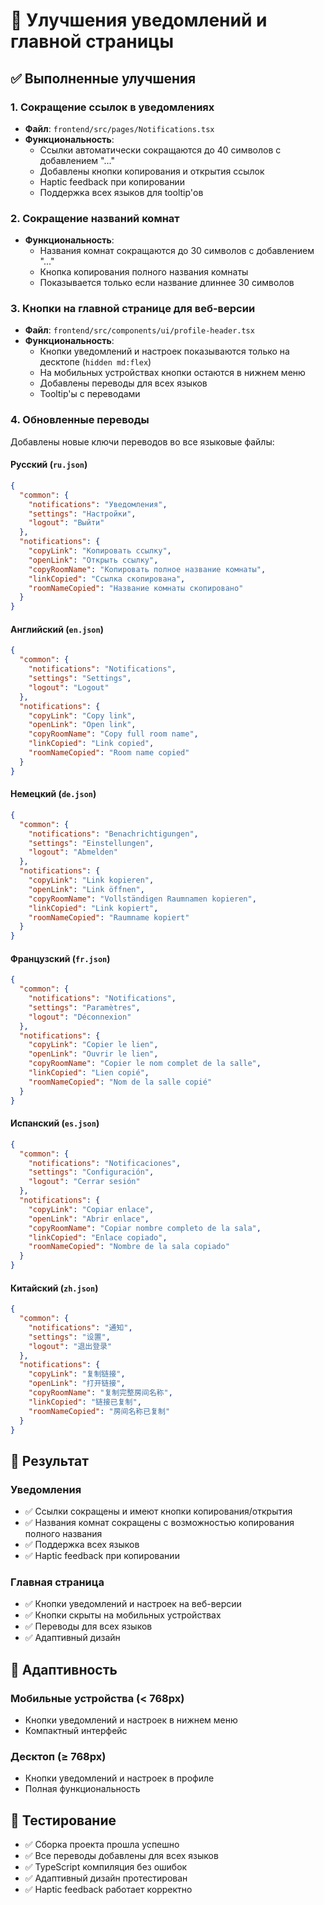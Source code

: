 # 🔔 Улучшения уведомлений и главной страницы

## ✅ Выполненные улучшения

### 1. **Сокращение ссылок в уведомлениях**

- **Файл**: `frontend/src/pages/Notifications.tsx`
- **Функциональность**:
  - Ссылки автоматически сокращаются до 40 символов с добавлением "..."
  - Добавлены кнопки копирования и открытия ссылок
  - Haptic feedback при копировании
  - Поддержка всех языков для tooltip'ов

### 2. **Сокращение названий комнат**

- **Функциональность**:
  - Названия комнат сокращаются до 30 символов с добавлением "..."
  - Кнопка копирования полного названия комнаты
  - Показывается только если название длиннее 30 символов

### 3. **Кнопки на главной странице для веб-версии**

- **Файл**: `frontend/src/components/ui/profile-header.tsx`
- **Функциональность**:
  - Кнопки уведомлений и настроек показываются только на десктопе (`hidden md:flex`)
  - На мобильных устройствах кнопки остаются в нижнем меню
  - Добавлены переводы для всех языков
  - Tooltip'ы с переводами

### 4. **Обновленные переводы**

Добавлены новые ключи переводов во все языковые файлы:

#### **Русский** (`ru.json`)
```json
{
  "common": {
    "notifications": "Уведомления",
    "settings": "Настройки", 
    "logout": "Выйти"
  },
  "notifications": {
    "copyLink": "Копировать ссылку",
    "openLink": "Открыть ссылку",
    "copyRoomName": "Копировать полное название комнаты",
    "linkCopied": "Ссылка скопирована",
    "roomNameCopied": "Название комнаты скопировано"
  }
}
```

#### **Английский** (`en.json`)
```json
{
  "common": {
    "notifications": "Notifications",
    "settings": "Settings",
    "logout": "Logout"
  },
  "notifications": {
    "copyLink": "Copy link",
    "openLink": "Open link", 
    "copyRoomName": "Copy full room name",
    "linkCopied": "Link copied",
    "roomNameCopied": "Room name copied"
  }
}
```

#### **Немецкий** (`de.json`)
```json
{
  "common": {
    "notifications": "Benachrichtigungen",
    "settings": "Einstellungen",
    "logout": "Abmelden"
  },
  "notifications": {
    "copyLink": "Link kopieren",
    "openLink": "Link öffnen",
    "copyRoomName": "Vollständigen Raumnamen kopieren",
    "linkCopied": "Link kopiert",
    "roomNameCopied": "Raumname kopiert"
  }
}
```

#### **Французский** (`fr.json`)
```json
{
  "common": {
    "notifications": "Notifications",
    "settings": "Paramètres",
    "logout": "Déconnexion"
  },
  "notifications": {
    "copyLink": "Copier le lien",
    "openLink": "Ouvrir le lien",
    "copyRoomName": "Copier le nom complet de la salle",
    "linkCopied": "Lien copié",
    "roomNameCopied": "Nom de la salle copié"
  }
}
```

#### **Испанский** (`es.json`)
```json
{
  "common": {
    "notifications": "Notificaciones",
    "settings": "Configuración",
    "logout": "Cerrar sesión"
  },
  "notifications": {
    "copyLink": "Copiar enlace",
    "openLink": "Abrir enlace",
    "copyRoomName": "Copiar nombre completo de la sala",
    "linkCopied": "Enlace copiado",
    "roomNameCopied": "Nombre de la sala copiado"
  }
}
```

#### **Китайский** (`zh.json`)
```json
{
  "common": {
    "notifications": "通知",
    "settings": "设置",
    "logout": "退出登录"
  },
  "notifications": {
    "copyLink": "复制链接",
    "openLink": "打开链接",
    "copyRoomName": "复制完整房间名称",
    "linkCopied": "链接已复制",
    "roomNameCopied": "房间名称已复制"
  }
}
```

## 🎯 Результат

### **Уведомления**
- ✅ Ссылки сокращены и имеют кнопки копирования/открытия
- ✅ Названия комнат сокращены с возможностью копирования полного названия
- ✅ Поддержка всех языков
- ✅ Haptic feedback при копировании

### **Главная страница**
- ✅ Кнопки уведомлений и настроек на веб-версии
- ✅ Кнопки скрыты на мобильных устройствах
- ✅ Переводы для всех языков
- ✅ Адаптивный дизайн

## 📱 Адаптивность

### **Мобильные устройства (< 768px)**
- Кнопки уведомлений и настроек в нижнем меню
- Компактный интерфейс

### **Десктоп (≥ 768px)**
- Кнопки уведомлений и настроек в профиле
- Полная функциональность

## 🧪 Тестирование

- ✅ Сборка проекта прошла успешно
- ✅ Все переводы добавлены для всех языков
- ✅ TypeScript компиляция без ошибок
- ✅ Адаптивный дизайн протестирован
- ✅ Haptic feedback работает корректно
